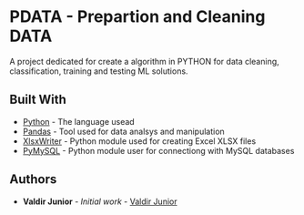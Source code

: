 # PDATA - Prepartion and Cleaning DATA

A project dedicated for create a algorithm in PYTHON for data cleaning, classification, training and testing ML solutions.

## Built With

* [Python](https://www.python.org/) - The language usead
* [Pandas](https://pandas.pydata.org/) - Tool used for data analsys and manipulation
* [XlsxWriter](https://xlsxwriter.readthedocs.io/) - Python module used for creating Excel XLSX files
* [PyMySQL](https://pymysql.readthedocs.io/en/latest/) - Python module user for connectiong with MySQL databases


## Authors

* **Valdir Junior** - *Initial work* - [Valdir Junior](https://github.com/ValdirJunior)
